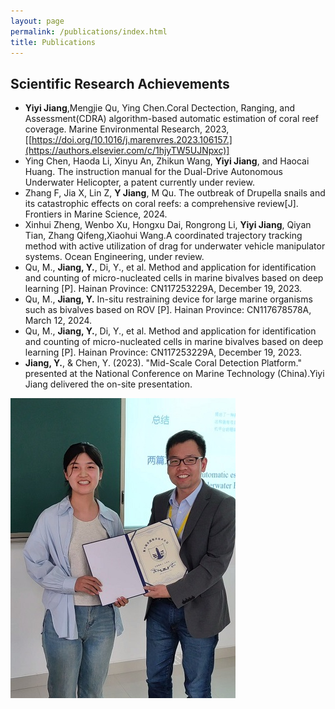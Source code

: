 ```yaml
---
layout: page
permalink: /publications/index.html
title: Publications
---
```



## Scientific Research Achievements

-  **Yiyi Jiang**,Mengjie Qu, Ying Chen.Coral Dectection, Ranging, and Assessment(CDRA) algorithm-based automatic estimation of coral reef coverage. Marine Environmental Research, 2023, [[https://doi.org/10.1016/j.marenvres.2023.106157.](https://authors.elsevier.com/c/1hjyTW5UJNpxc)]
-  Ying Chen, Haoda Li, Xinyu An, Zhikun Wang, **Yiyi Jiang**, and Haocai Huang. The instruction manual for the Dual-Drive Autonomous Underwater Helicopter, a patent currently under review.
-  Zhang F, Jia X, Lin Z, **Y Jiang**, M Qu. The outbreak of Drupella snails and its catastrophic effects on coral reefs: a comprehensive review[J]. Frontiers in Marine Science, 2024.
-  Xinhui Zheng, Wenbo Xu, Hongxu Dai, Rongrong Li, **Yiyi Jiang**, Qiyan Tian, Zhang Qifeng,Xiaohui Wang.A coordinated trajectory tracking method with active utilization of drag for underwater vehicle manipulator systems. Ocean Engineering, under review.
-  Qu, M., **Jiang, Y.**, Di, Y., et al. Method and application for identification and counting of micro-nucleated cells in marine bivalves based on deep learning [P]. Hainan Province: CN117253229A, December 19, 2023.
-  Qu, M., **Jiang, Y.** In-situ restraining device for large marine organisms such as bivalves based on ROV [P]. Hainan Province: CN117678578A, March 12, 2024.
-  Qu, M., **Jiang, Y.**, Di, Y., et al. Method and application for identification and counting of micro-nucleated cells in marine bivalves based on deep learning [P]. Hainan Province: CN117253229A, December 19, 2023.
-  **Jiang, Y.**, & Chen, Y. (2023). "Mid-Scale Coral Detection Platform." presented at the National Conference on Marine Technology (China).Yiyi Jiang delivered the on-site presentation.


<div>
<img src="/images/confer.jpg">
</div>
 
  <br>

